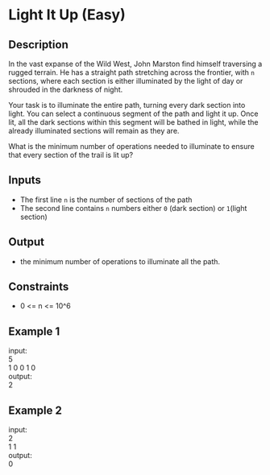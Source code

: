 # Light It Up (Easy)


## Description
In the vast expanse of the Wild West, John Marston find himself traversing a rugged terrain. He has a straight path stretching across the frontier, with `n` sections, where each section is either illuminated by the light of day or shrouded in the darkness of night.

Your task is to illuminate the entire path, turning every dark section into light. You can select a continuous segment of the path and light it up. Once lit, all the dark sections within this segment will be bathed in light, while the already illuminated sections will remain as they are.

What is the minimum number of operations needed to illuminate to ensure that every section of the trail is lit up?

## Inputs
- The first line `n` is the number of sections of the path
- The second line contains `n` numbers either `0` (dark section) or `1`(light section) 


## Output
- the minimum number of operations to illuminate all the path.

## Constraints
- 0 <= n <= 10^6

## Example 1
input:\
5\
1 0 0 1 0\
output:\
2

## Example 2
input:\
2\
1 1\
output:\
0
